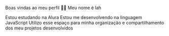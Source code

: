 Boas vindas ao meu perfil 💙💙
Meu nome é lah

Estou estudando na Alura
Estou me desenvolvendo na linguagem JavaScript
Utilizo esse espaço para minha organização e compartilhamento dos meu projetos desenvolvidos
